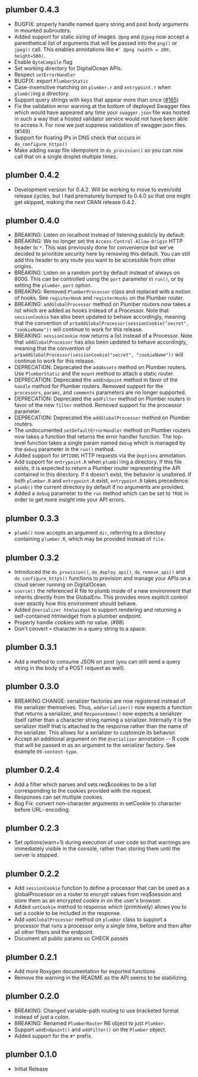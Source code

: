 plumber 0.4.3
--------------------------------------------------------------------------------
* BUGFIX: properly handle named query string and post body arguments in 
  mounted subrouters.
* Added support for static sizing of images. `@png` and `@jpeg` now accept a 
  parenthetical list of arguments that will be passed into the `png()` or 
  `jpeg()` call. This enables annotations like 
  `#' @png (width = 200, height=500)`.
* Enable `ByteCompile` flag
* Set working directory for DigitalOcean APIs.
* Respect `setErrorHandler`
* BUGFIX: export `PlumberStatic`
* Case-insensitive matching on `plumber.r` and `entrypoint.r` when 
  `plumb()`ing a directory.
* Support query strings with keys that appear more than once 
  ([#165](https://github.com/trestletech/plumber/pull/165))
* Fix the validation error warning at the bottom of deployed Swagger files 
  which would have appeared any time your `swagger.json` file was hosted in
  such a way that a hosted validator service would not have been able to access
  it. For now we just suppress validation of swagger.json files. (#149)
* Support for floating IPs in DNS check that occurs in `do_configure_https()`
* Make adding swap file idempotent in `do_provision()` so you can now call that
  on a single droplet multiple times.

plumber 0.4.2
--------------------------------------------------------------------------------
* Development version for 0.4.2. Will be working to move to even/odd release
  cycles, but I had prematurely bumped to 0.4.0 so that one might get skipped,
  making the next CRAN release 0.4.2.

plumber 0.4.0
--------------------------------------------------------------------------------
* BREAKING: Listen on localhost instead of listening publicly by default.
* BREAKING: We no longer set the `Access-Control-Allow-Origin` HTTP header to 
  `*`. This was previously done for convenience but we've decided to prioritize
  security here by removing this default. You can still add this header to any
  route you want to be accessible from other origins.
* BREAKING: Listen on a random port by default instead of always on 8000. This
  can be controlled using the `port` parameter in `run()`, or by setting the 
  `plumber.port` option.
* BREAKING: Removed `PlumberProcessor` class and replaced with a notion of 
  hooks. See `registerHook` and `registerHooks` on the Plumber router.
* BREAKING: `addGlobalProcessor` method on Plumber routers now takes a list
  which are added as hooks instead of a Processor. Note that `sessionCookie`
  has also been updated to behave accordingly, meaning that the convention of
  `pr$addGlobalProcessor(sessionCookie("secret", "cookieName"))` will continue
  to work for this release.
* BREAKING: `sessionCookie` now returns a list instead of a Processor. Note 
  that `addGlobalProcessor` has also been updated to behave accordingly, 
  meaning that the convention of 
  `pr$addGlobalProcessor(sessionCookie("secret", "cookieName"))` will continue
  to work for this release.
* DEPRECATION: Deprecated the `addAssets` method on Plumber routers. Use 
  `PlumberStatic` and the `mount` method to attach a static router.
* DEPRECATION: Deprecated the `addEndpoint` method in favor of the `handle` 
  method for Plumber routers. Removed support for the `processors`, `params`, 
  and `comments` parameters are no longer supported.
* DEPRECATION: Deprecated the `addFilter` method on Plumber routers in favor 
  of the new `filter` method. Removed support for the processor parameter.
* DEPRECATION: Deprecated the `addGlobalProcessor` method on Plumber routers.
* The undocumented `setDefaultErrorHandler` method on Plumber routers now takes
  a function that returns the error handler function. The top-level function
  takes a single param named `debug` which is managed by the `debug` parameter
  in the `run()` method.
* Added support for `OPTIONS` HTTP requests via the `@options` annotation.
* Add support for `entrypoint.R` when `plumb()`ing a directory. If this file 
  exists, it is expected to return a Plumber router representing the API
  contained in this directory. If it doesn't exist, the behavior is unaltered.
  If both `plumber.R` and `entrypoint.R` exist, `entrypoint.R` takes precedence.
* `plumb()` the current directory by default if no arguments are provided.
* Added a `debug` parameter to the `run` method which can be set to `TRUE` in
  order to get more insight into your API errors.

plumber 0.3.3
--------------------------------------------------------------------------------
* `plumb()` now accepts an argument `dir`, referring to a directory containing
  `plumber.R`, which may be provided instead of `file`.

plumber 0.3.2
--------------------------------------------------------------------------------
* Introduced the `do_provision()`, `do_deploy_api()`, `do_remove_api()` and 
  `do_configure_https()` functions to provision and manage your APIs on a 
   cloud server running on DigitalOcean.
* `source()` the referenced R file to plumb inside of a new environment that 
  inherits directly from the GlobalEnv. This provides more explicit control over
  exactly how this environment should behave.
* Added `@serializer htmlwidget` to support rendering and returning a 
  self-contained htmlwidget from a plumber endpoint.
* Properly handle cookies with no value. (#88)
* Don't convert `+` character in a query string to a space.

plumber 0.3.1
--------------------------------------------------------------------------------
* Add a method to consume JSON on post (you can still send a query string in
  the body of a POST request as well).

plumber 0.3.0
--------------------------------------------------------------------------------
* BREAKING CHANGE: serializer factories are now registered instead of the 
  serializer themselves. Thus, `addSerializer()` now expects a function that
  returns a serializer, and `Response$new()` now expects a serializer itself
  rather than a character string naming a serializer. Internally it is the 
  serializer itself that is attached to the response rather than the name of
  the serializer. This allows for a serializer to customize its behavior.
* Accept an additional argument on the `@serializer` annotation -- R code that
  will be passed in as an argument to the serializer factory. See example
  `09-content-type`.

plumber 0.2.4
--------------------------------------------------------------------------------
* Add a filter which parses and sets req$cookies to be a list corresponding to
  the cookies provided with the request.
* Responses can set multiple cookies
* Bug Fix: convert non-character arguments in setCookie to character before URL-
  encoding.

plumber 0.2.3
--------------------------------------------------------------------------------
* Set options(warn=1) during execution of user code so that warnings are 
  immediately visible in the console, rather than storing them until the server
  is stopped.

plumber 0.2.2
--------------------------------------------------------------------------------
* Add `sessionCookie` function to define a processor that can be used as a
  globalProcessor on a router to encrypt values from req$session and store them
  as an encrypted cookie in on the user's browser.
* Added `setCookie` method to response which (primitively) allows you to set
  a cookie to be included in the response.
* Add `addGlobalProcessor` method on `plumber` class to support a processor that
  runs a processor only a single time, before and then after all other filters 
  and the endpoint.
* Document all public params so CHECK passes

plumber 0.2.1
--------------------------------------------------------------------------------
* Add more Roxygen documentation for exported functions
* Remove the warning in the README as the API seems to be stabilizing.

plumber 0.2.0
--------------------------------------------------------------------------------
* BREAKING: Changed variable-path routing to use bracketed format instead of
  just a colon.
* BREAKING: Renamed `PlumberRouter` R6 object to just `Plumber`.
* Support `addEndpoint()` and `addFilter()` on the `Plumber` object.
* Added support for the `#*` prefix.

plumber 0.1.0
--------------------------------------------------------------------------------
* Initial Release
